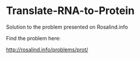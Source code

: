 # Translate-RNA-to-Protein
Solution to the problem presented on Rosalind.info

Find the problem here:

http://rosalind.info/problems/prot/
